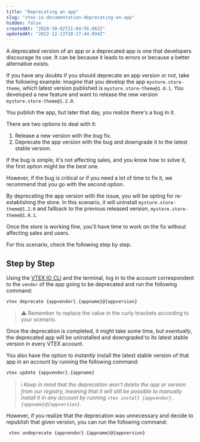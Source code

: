 ```yaml
---
title: "Deprecating an app"
slug: "vtex-io-documentation-deprecating-an-app"
hidden: false
createdAt: "2020-10-02T21:04:56.062Z"
updatedAt: "2022-12-13T20:17:44.894Z"
---
```

A deprecated version of an app or a deprecated app is one that developers discourage its use. It can be because it leads to errors or because a better alternative exists.

If you have any doubts if you should deprecate an app version or not, take the following example: imagine that you develop the app `mystore.store-theme`, which latest version published is `mystore.store-theme@1.0.1`. You developed a new feature and want to release the new version `mystore.store-theme@1.2.0`.

You publish the app, but later that day, you realize there's a bug in it.

There are two options to deal with it:

1. Release a new version with the bug fix.
2. Deprecate the app version with the bug and downgrade it to the latest stable version.

If the bug is simple, it's not affecting sales, and you know how to solve it, the first option might be the best one.

However, if the bug is critical or if you need a lot of time to fix it, we recommend that you go with the second option.

By deprecating the app version with the issue, you will be opting for re-establishing the store. In this scenario, it will uninstall `mystore.store-theme@1.2.0` and fallback to the previous released version, `mystore.store-theme@1.0.1`.

Once the store is working fine, you'll have time to work on the fix without affecting sales and users.

For this scenario, check the following step by step.

## Step by Step

Using the [VTEX IO CLI](https://developers.vtex.com/docs/guides/vtex-io-documentation-vtex-io-cli-installation-and-command-reference) and the terminal, log in to the account correspondent to the `vendor` of the app going to be deprecated and run the following command:

```sh
vtex deprecate {appvendor}.{appname}@{appversion}
```

>⚠️ Remember to replace the value in the curly brackets according to your scenario.

Once the deprecation is completed, it might take some time, but *eventually*, the deprecated app will be uninstalled and downgraded to its latest stable version in every VTEX account.

You also have the option to *instantly* install the latest stable version of that app in an account by running the following command:

```sh
vtex update {appvendor}.{appname}
```

> ℹ *Keep in mind that the deprecation won't delete the app or version from our registry, meaning that it will still be possible to manually install it in any account by running `vtex install {appvendor}.{appname}@{appversion}`.*

However, if you realize that the deprecation was unnecessary and decide to republish that given version, you can run the following command:

```sh
 vtex undeprecate {appvendor}.{appname}@{appversion}
```
